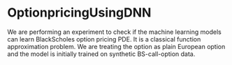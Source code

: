# OptionpricingUsingDNN
We are performing an experiment to check if the machine learning models can learn BlackScholes option pricing PDE. It is a classical function approximation problem. We are treating the option as plain European option and the model is initially trained on synthetic BS-call-option data. 
